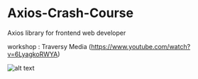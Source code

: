 # Axios-Crash-Course

Axios library for frontend web developer

workshop : Traversy Media (https://www.youtube.com/watch?v=6LyagkoRWYA)

![alt text](https://github.com/mohexc/Axios-Crash-Course-/blob/master/%E0%B8%94%E0%B8%B2%E0%B8%A7%E0%B8%99%E0%B9%8C%E0%B9%82%E0%B8%AB%E0%B8%A5%E0%B8%94%20(1).png?raw=true)
